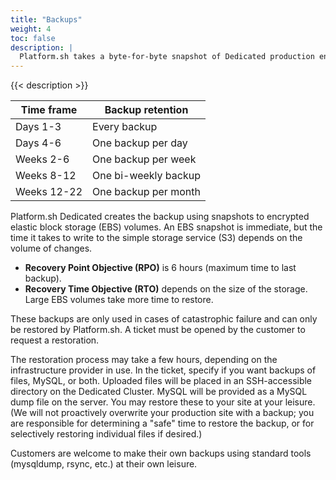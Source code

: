 ```yaml
---
title: "Backups"
weight: 4
toc: false
description: |
  Platform.sh takes a byte-for-byte snapshot of Dedicated production environments every six (6) hours.  They are retained on a sliding scale, so more recent time frames have more frequent backups.
---
```


{{< description >}}

| Time frame | Backup retention     |
|------------|----------------------|
| Days 1-3   | Every backup         |
| Days 4-6   | One backup per day   |
| Weeks 2-6  | One backup per week  |
| Weeks 8-12 | One bi-weekly backup |
| Weeks 12-22| One backup per month |

Platform.sh Dedicated creates the backup using snapshots to encrypted elastic block storage (EBS) volumes. An EBS snapshot is immediate, but the time it takes to write to the simple storage service (S3) depends on the volume of changes.

* **Recovery Point Objective (RPO)** is 6 hours (maximum time to last backup).
* **Recovery Time Objective (RTO)** depends on the size of the storage. Large EBS volumes take more time to restore.

These backups are only used in cases of catastrophic failure and can only be restored by Platform.sh. A ticket must be opened by the customer to request a restoration.

The restoration process may take a few hours, depending on the infrastructure provider in use.  In the ticket, specify if you want backups of files, MySQL, or both.  Uploaded files will be placed in an SSH-accessible directory on the Dedicated Cluster.  MySQL will be provided as a MySQL dump file on the server.  You may restore these to your site at your leisure.  (We will not proactively overwrite your production site with a backup; you are responsible for determining a "safe" time to restore the backup, or for selectively restoring individual files if desired.)

Customers are welcome to make their own backups using standard tools (mysqldump, rsync, etc.) at their own leisure.